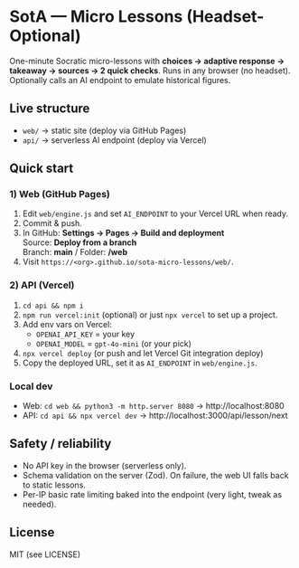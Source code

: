 # SotA — Micro Lessons (Headset-Optional)

One-minute Socratic micro-lessons with **choices → adaptive response → takeaway → sources → 2 quick checks**.
Runs in any browser (no headset). Optionally calls an AI endpoint to emulate historical figures.

## Live structure
- `web/` → static site (deploy via GitHub Pages)
- `api/` → serverless AI endpoint (deploy via Vercel)

## Quick start

### 1) Web (GitHub Pages)
1. Edit `web/engine.js` and set `AI_ENDPOINT` to your Vercel URL when ready.
2. Commit & push.
3. In GitHub: **Settings → Pages → Build and deployment**  
   Source: **Deploy from a branch**  
   Branch: **main** / Folder: **/web**  
4. Visit `https://<org>.github.io/sota-micro-lessons/web/`.

### 2) API (Vercel)
1. `cd api && npm i`
2. `npm run vercel:init` (optional) or just `npx vercel` to set up a project.
3. Add env vars on Vercel:
   - `OPENAI_API_KEY` = your key
   - `OPENAI_MODEL` = `gpt-4o-mini` (or your pick)
4. `npx vercel deploy` (or push and let Vercel Git integration deploy)
5. Copy the deployed URL, set it as `AI_ENDPOINT` in `web/engine.js`.

### Local dev
- Web: `cd web && python3 -m http.server 8080` → http://localhost:8080
- API: `cd api && npx vercel dev` → http://localhost:3000/api/lesson/next

## Safety / reliability
- No API key in the browser (serverless only).
- Schema validation on the server (Zod). On failure, the web UI falls back to static lessons.
- Per-IP basic rate limiting baked into the endpoint (very light, tweak as needed).

## License
MIT (see LICENSE)
